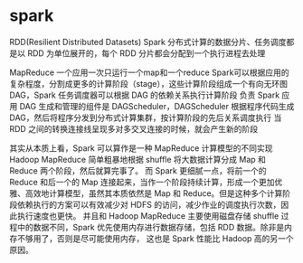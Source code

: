 # spark

RDD(Resilient Distributed Datasets)
Spark 分布式计算的数据分片、任务调度都是以 RDD 为单位展开的，每个 RDD 分片都会分配到一个执行进程去处理

MapReduce 一个应用一次只运行一个map和一个reduce
Spark可以根据应用的复杂程度，分割成更多的计算阶段（stage），这些计算阶段组成一个有向无环图 DAG，Spark 任务调度器可以根据 DAG 的依赖关系执行计算阶段
负责 Spark 应用 DAG 生成和管理的组件是 DAGScheduler，DAGScheduler 根据程序代码生成 DAG，然后将程序分发到分布式计算集群，按计算阶段的先后关系调度执行
当 RDD 之间的转换连接线呈现多对多交叉连接的时候，就会产生新的阶段

其实从本质上看，Spark 可以算作是一种 MapReduce 计算模型的不同实现
Hadoop MapReduce 简单粗暴地根据 shuffle 将大数据计算分成 Map 和 Reduce 两个阶段，然后就算完事了。
而 Spark 更细腻一点，将前一个的 Reduce 和后一个的 Map 连接起来，当作一个阶段持续计算，形成一个更加优雅、高效地计算模型，虽然其本质依然是 Map 和 Reduce。但是这种多个计算阶段依赖执行的方案可以有效减少对 HDFS 的访问，减少作业的调度执行次数，因此执行速度也更快。
并且和 Hadoop MapReduce 主要使用磁盘存储 shuffle 过程中的数据不同，Spark 优先使用内存进行数据存储，包括 RDD 数据。除非是内存不够用了，否则是尽可能使用内存， 这也是 Spark 性能比 Hadoop 高的另一个原因。
